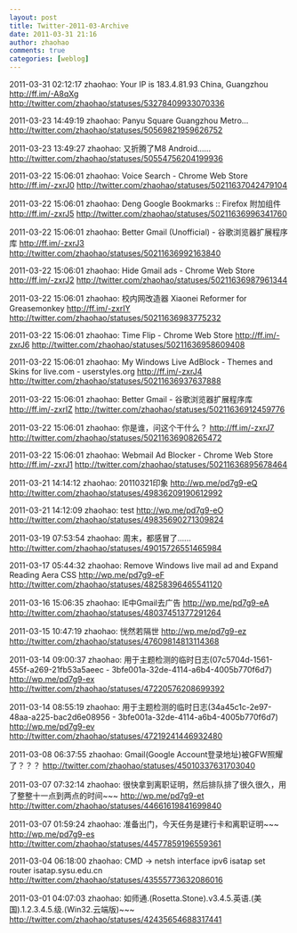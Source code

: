 ```yaml
---
layout: post
title: Twitter-2011-03-Archive
date: 2011-03-31 21:16
author: zhaohao
comments: true
categories: [weblog]
---
```

2011-03-31 02:12:17
zhaohao: Your IP is 183.4.81.93 China, Guangzhou http://ff.im/-A8qXg
http://twitter.com/zhaohao/statuses/53278409933070336

2011-03-23 14:49:19
zhaohao: Panyu Square Guangzhou Metro...
http://twitter.com/zhaohao/statuses/50569821959626752

2011-03-23 13:49:27
zhaohao: 又折腾了M8 Android......
http://twitter.com/zhaohao/statuses/50554756204199936

2011-03-22 15:06:01
zhaohao: Voice Search - Chrome Web Store http://ff.im/-zxrJ0
http://twitter.com/zhaohao/statuses/50211637042479104

2011-03-22 15:06:01
zhaohao: Deng Google Bookmarks :: Firefox 附加组件 http://ff.im/-zxrJ5
http://twitter.com/zhaohao/statuses/50211636996341760

2011-03-22 15:06:01
zhaohao: Better Gmail (Unofficial) - 谷歌浏览器扩展程序库 http://ff.im/-zxrJ3
http://twitter.com/zhaohao/statuses/50211636992163840

2011-03-22 15:06:01
zhaohao: Hide Gmail ads - Chrome Web Store http://ff.im/-zxrJ2
http://twitter.com/zhaohao/statuses/50211636987961344

2011-03-22 15:06:01
zhaohao: 校内网改造器 Xiaonei Reformer for Greasemonkey http://ff.im/-zxrIY
http://twitter.com/zhaohao/statuses/50211636983775232

2011-03-22 15:06:01
zhaohao: Time Flip - Chrome Web Store http://ff.im/-zxrJ6
http://twitter.com/zhaohao/statuses/50211636958609408

2011-03-22 15:06:01
zhaohao: My Windows Live AdBlock - Themes and Skins for live.com - userstyles.org http://ff.im/-zxrJ4
http://twitter.com/zhaohao/statuses/50211636937637888

2011-03-22 15:06:01
zhaohao: Better Gmail - 谷歌浏览器扩展程序库 http://ff.im/-zxrIZ
http://twitter.com/zhaohao/statuses/50211636912459776

2011-03-22 15:06:01
zhaohao: 你是谁，问这个干什么？ http://ff.im/-zxrJ7
http://twitter.com/zhaohao/statuses/50211636908265472

2011-03-22 15:06:01
zhaohao: Webmail Ad Blocker - Chrome Web Store http://ff.im/-zxrJ1
http://twitter.com/zhaohao/statuses/50211636895678464

2011-03-21 14:14:12
zhaohao: 20110321印象 http://wp.me/pd7g9-eQ
http://twitter.com/zhaohao/statuses/49836209190612992

2011-03-21 14:12:09
zhaohao: test http://wp.me/pd7g9-eO
http://twitter.com/zhaohao/statuses/49835690271309824

2011-03-19 07:53:54
zhaohao: 周末，都感冒了......
http://twitter.com/zhaohao/statuses/49015726551465984

2011-03-17 05:44:32
zhaohao: Remove Windows live mail ad and Expand Reading Aera CSS http://wp.me/pd7g9-eF
http://twitter.com/zhaohao/statuses/48258396465541120

2011-03-16 15:06:35
zhaohao: IE中Gmail去广​告 http://wp.me/pd7g9-eA
http://twitter.com/zhaohao/statuses/48037451377291264

2011-03-15 10:47:19
zhaohao: 恍然若隔世 http://wp.me/pd7g9-ez
http://twitter.com/zhaohao/statuses/47609814813114368

2011-03-14 09:00:37
zhaohao: 用于主题检测的临时日志(07c5704d-1561-455f-a269-21fb53a5aeec - 3bfe001a-32de-4114-a6b4-4005b770f6d7) http://wp.me/pd7g9-ex
http://twitter.com/zhaohao/statuses/47220576208699392

2011-03-14 08:55:19
zhaohao: 用于主题检测的临时日志(34a45c1c-2e97-48aa-a225-bac2d6e08956 - 3bfe001a-32de-4114-a6b4-4005b770f6d7) http://wp.me/pd7g9-ev
http://twitter.com/zhaohao/statuses/47219241446932480

2011-03-08 06:37:55
zhaohao: Gmail(Google Account登录地址)被GFW照耀了？？？
http://twitter.com/zhaohao/statuses/45010337631703040

2011-03-07 07:32:14
zhaohao: 很快拿到离职证明，然后排队排了很久很久，用了整整十一点到两点的时间~~~ http://wp.me/pd7g9-et
http://twitter.com/zhaohao/statuses/44661619841699840

2011-03-07 01:59:24
zhaohao: 准备出门，今天任务是建行卡和离职证明~~~ http://wp.me/pd7g9-es
http://twitter.com/zhaohao/statuses/44577859196559361

2011-03-04 06:18:00
zhaohao: CMD -> netsh interface ipv6 isatap set router isatap.sysu.edu.cn
http://twitter.com/zhaohao/statuses/43555773632086016

2011-03-01 04:07:03
zhaohao: 如师通.(Rosetta.Stone).v3.4.5.英语.(美国).1.2.3.4.5.级.(Win32.云端版)~~~
http://twitter.com/zhaohao/statuses/42435654688317441
